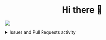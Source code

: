 <div align="center">
	<h1>Hi there 👋</h1>
	<!-- <img alt="Hi there 👋" src="https://readme-typing-svg.herokuapp.com?color=%23FFFFFF&size=30&center=true&vCenter=true&lines=Hi+there+%F0%9F%91%8B"> -->
	<!-- [![Typing SVG](https://readme-typing-svg.herokuapp.com?color=%23FFFFFF&vCenter=true&lines=Hi+there+%F0%9F%91%8B)](https://git.io/typing-svg) -->
</div>

<!-- Activity graph -->
![](https://activity-graph.herokuapp.com/graph?username=npanuhin&theme=react-dark&bg_color=transparent&point=00ff12&hide_border=true&area=true&custom_title=GitHub%20contributions)


<details>
  <summary>Issues and Pull Requests activity</summary>
  
  <!--START_SECTION:activity-->
1. ❗️ Closed issue [#3](https://github.com/npanuhin/npanuhin/issues/3) in [npanuhin/npanuhin](https://github.com/npanuhin/npanuhin)
2. ❗️ Closed issue [#2](https://github.com/npanuhin/npanuhin/issues/2) in [npanuhin/npanuhin](https://github.com/npanuhin/npanuhin)
3. ❗️ Closed issue [#1](https://github.com/npanuhin/npanuhin/issues/1) in [npanuhin/npanuhin](https://github.com/npanuhin/npanuhin)
4. ❗️ Opened issue [#3](https://github.com/npanuhin/npanuhin/issues/3) in [npanuhin/npanuhin](https://github.com/npanuhin/npanuhin)
5. ❗️ Opened issue [#2](https://github.com/npanuhin/npanuhin/issues/2) in [npanuhin/npanuhin](https://github.com/npanuhin/npanuhin)
  <!--END_SECTION:activity-->
  
</details>

<!--
**npanuhin/npanuhin** is a ✨ _special_ ✨ repository because its `README.md` (this file) appears on your GitHub profile.

Here are some ideas to get you started:

- 🔭 I’m currently working on ...
- 🌱 I’m currently learning ...
- 👯 I’m looking to collaborate on ...
- 🤔 I’m looking for help with ...
- 💬 Ask me about ...
- 📫 How to reach me: ...
- 😄 Pronouns: ...
- ⚡ Fun fact: ...
-->
